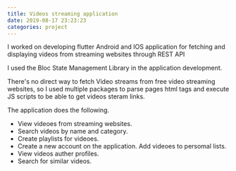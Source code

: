 ```yaml
---
title: Videos streaming application
date: 2019-08-17 23:23:23
categories: project
---
```


I worked on developing flutter Android and IOS application for fetching and displaying videos from streaming websites through REST API <!--more-->

I used the Bloc State Management Library in the application development.

There's no direct way to fetch Video streams from free video streaming websites, so I used multiple packages to parse pages html tags and execute JS scripts to be able to get videos steram links.

The application does the following.

 - View videoes from streaming websites.
 - Search videos by name and category.
 - Create playlists for videoes.
 - Create a new account on the application. Add videoes to persomal lists.
 - View videos auther profiles.
 - Search for similar videos.